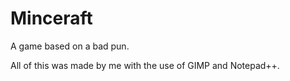 # Minceraft
A game based on a bad pun.

All of this was made by me with the use of GIMP and Notepad++.
